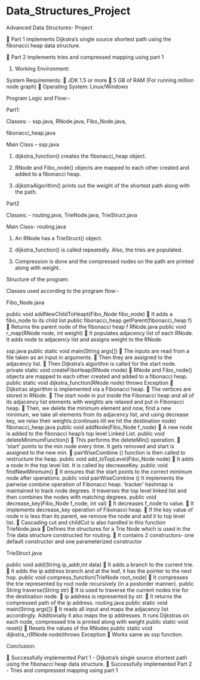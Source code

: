 # Data_Structures_Project

Advanced Data Structures- Project

 Part 1 implements Dijkstra’s single source shortest path using the
fibonacci heap data structure.

 Part 2 implements tries and compressed mapping using part 1

1. Working Environment:

System Requirements:
 JDK 1.5 or more
 5 GB of RAM (For running million node graph)
 Operating System: Linux/Windows

Program Logic and Flow:-

Part1:

Classes: - ssp.java, RNode.java, Fibo_Node.java,

fibonacci_heap.java

Main Class – ssp.java

1. dijkstra_function() creates the fibonacci_heap object.

2. RNode and Fibo_node() objects are mapped to each other
created and added to a fibonacci heap.

3. dijkstraAlgorithm() prints out the weight of the shortest
path along with the path.

Part2

Classes: - routing.java, TrieNode.java, TrieStruct.java

Main Class- routing.java

1. An RNode has a TrieStruct() object.

2. dijkstra_function() is called repeatedly. Also, the tries are
populated.

3. Compression is done and the compressed nodes on the path
are printed along with weight.

Structure of the program:

Classes used according to the program flow:-

Fibo_Node.java

public void addNewChildToHeapt(Fibo_Node fibo_node)
 It adds a fibo_node to its child list
public fibonacci_heap getParent(fibonacci_heap f)
 Returns the parent node of the fibonacci heap f
RNode.java
public void r_map(RNode node, int weight)
 It populates adjacency list of each RNode. It adds node to adjacency list
and assigns weight to the RNode.

ssp.java
public static void main(String args[])
 The inputs are read from a file taken as an input in arguments.
 Then they are assigned to the adjacency list.
 Then Dijkstra’s algorithm is called for the start node.
private static void createFiboHeap(RNode rnode)
 RNode and Fibo_node() objects are mapped to each other created and
added to a fibonacci heap.
public static void dijkstra_function(RNode node) throws Exception
 Dijkstras algorithm is implemented via a Fibonacci heap.
 The vertices are stored in RNode. 
 The start node in put inside the Fibonacci heap and all of its adjacency
list elements with weights are relaxed and put in Fibonacci heap.
 Then, we delete the minimum element and now, find a new minimum,
we take all elements from its adjacency list, and using decrease key, we
relax their weights.(continues till we hit the destination node)
fibonacci_heap.java
public void addNode(Fibo_Node f_node)
 A new node is added to the fibonacci heap’s top level Linked List.
public void deleteMinimumFunction()
 This performs the deleteMin() operation.
 ‘start’ points to the min node every time. It gets removed and start is
assigned to the new min.
 pairWiseCombine () function is then called to restructure the heap.
public void add_toTopLevel(Fibo_Node node)
 It adds a node in the top level list. It is called by decreaseKey.
public void findNewMinimum()
 It ensures that the start points to the correct minimum node after
operations.
public void pairWiseCombine ()
It implements the pairwise combine operation of Fibonacci heap. ‘tracker’
hashmap is maintained to track node degrees. It traverses the top level linked
list and then combines the nodes with matching degrees.
public void decrease_key(Fibo_Node f_node, int val)
 It decreases f_node to value.
 It implements decrease_key operation of Fibonacci heap.
 If the key value of node n is less than its parent, we remove the node
and add it to top level list. 
 Cascading cut and childCut is also handled in this function
TrieNode.java
 Defines the structures for a Trie Node which is used in the Trie data
structure constructed for routing.
 It contains 2 constructors- one default constructor and one
parameterized constructor

TrieStruct.java

public void add(String ip_addr,int data)
 It adds a branch to the current trie.
 It adds the ip address branch and at the leaf, it has the pointer to the
next hop.
public void compress_function(TrieNode root_node)
 It compresses the trie represented by root node recursively (in a
postorder manner).
public String traverse(String str)
 It is used to traverse the current nodes trie for the destination node.
 ip address is represented by str.
 It returns the compressed path of the ip address.
routing.java
public static void main(String args[])
 It reads all input and maps the adjacency list accordingly. Additionally
it also maps the ip addresses. It runs Dijkstras on each node,
compressed trie is printed along with weight
public static void reset()
 Resets the values of the RNodes
public static void dijkstra_r(RNode node)throws Exception
 Works same as ssp function.


Conclusion:

 Successfully implemented Part 1 - Dijkstra’s single source shortest path
using the fibonacci heap data structure.
 Successfully implemented Part 2 - Tries and compressed mapping
using part 1

